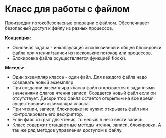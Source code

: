 # Класс для работы с файлом

Производит потокобезопасные операции с файлом. Обеспечивает безопасный доступ к файлу из разных процессов. 

**Концепция:**
 - Основная задача - инкапсуляция эксклюзивной и общей блокировки файла при чтении/записи из нескольких потоков или процессов.
 - Блокировка файла осуществляется функцией flock().

**Методы:**
 - Один экземпляр класса - один файл. Для каждого файла надо создавать новый экземпляр.
 - При создании экземпляра класса файл открывается с заданными значениями флагов чтения записи. Создается новый файл если он отсутствует. Дескриптор файла остается открытым на все время существования экземпляра класса.
 - При чтении, записи, блокировке не нужно открывать файл или контролировать его дескриптор.
 - Если файл открыт для чтения, то нельзя в него вести запись.
 - Класс содержит стандартные методы чтения, записи, блокировки. А так же ряд методов управления доступом к файлу.
 